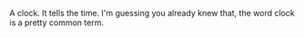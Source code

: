 A clock. It tells the time. I'm guessing you already knew that, the word clock is a pretty common term. 
